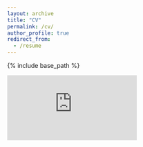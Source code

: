 ```yaml
---
layout: archive
title: "CV"
permalink: /cv/
author_profile: true
redirect_from:
  - /resume
---
```


{% include base_path %}

<embed src="https://solomonfentonmiller.github.io/files/Fenton-Miller_CV_2018.pdf" type="application/pdf" />
